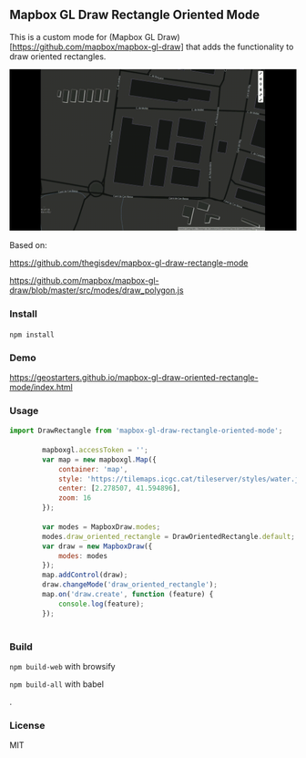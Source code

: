 ## Mapbox GL Draw Rectangle Oriented Mode

This is a custom mode for (Mapbox GL Draw) [https://github.com/mapbox/mapbox-gl-draw]  that adds the functionality to draw  oriented rectangles.


![Oriented rectangle](oriented-rectangles.gif)


Based on:

https://github.com/thegisdev/mapbox-gl-draw-rectangle-mode

https://github.com/mapbox/mapbox-gl-draw/blob/master/src/modes/draw_polygon.js


### Install

`npm install`

### Demo 

https://geostarters.github.io/mapbox-gl-draw-oriented-rectangle-mode/index.html

### Usage

```js
import DrawRectangle from 'mapbox-gl-draw-rectangle-oriented-mode';

        mapboxgl.accessToken = '';
        var map = new mapboxgl.Map({
            container: 'map',
            style: 'https://tilemaps.icgc.cat/tileserver/styles/water.json',
            center: [2.278507, 41.594896],
            zoom: 16
        });

        var modes = MapboxDraw.modes;
        modes.draw_oriented_rectangle = DrawOrientedRectangle.default;
        var draw = new MapboxDraw({
            modes: modes
        });
        map.addControl(draw);
        draw.changeMode('draw_oriented_rectangle');
        map.on('draw.create', function (feature) {
            console.log(feature);
        });
    
```



### Build

`npm build-web`  with browsify

`npm build-all`  with babel

.

### License

MIT
